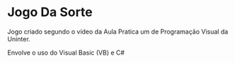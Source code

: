 # Jogo Da Sorte

Jogo criado segundo o vídeo da Aula Pratica um de Programação Visual da Uninter.

Envolve o uso do Visual Basic (VB) e C#
